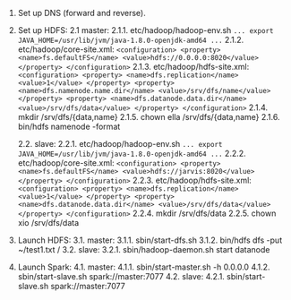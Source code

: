 1. Set up DNS (forward and reverse).
2. Set up HDFS:
	2.1 master:
		2.1.1. etc/hadoop/hadoop-env.sh
		`
		...
		export JAVA_HOME=/usr/lib/jvm/java-1.8.0-openjdk-amd64
		...
		`
		2.1.2. etc/hadoop/core-site.xml:
		`
		<configuration>
		    <property>
			<name>fs.defaultFS</name>
			<value>hdfs://0.0.0.0:8020</value>
		    </property>
		</configuration>
		`
		2.1.3. etc/hadoop/hdfs-site.xml:
		`
		<configuration>
		    <property>
			<name>dfs.replication</name>
			<value>1</value>
		    </property>
		    <property>
			<name>dfs.namenode.name.dir</name>
			<value>/srv/dfs/name</value>
		    </property>
		    <property>
			<name>dfs.datanode.data.dir</name>
			<value>/srv/dfs/data</value>
		    </property>
		</configuration>
		`
		2.1.4. mkdir /srv/dfs/{data,name}
		2.1.5. chown ella /srv/dfs/{data,name}
		2.1.6. bin/hdfs namenode -format

	2.2. slave:
		2.2.1. etc/hadoop/hadoop-env.sh
		`
		...
		export JAVA_HOME=/usr/lib/jvm/java-1.8.0-openjdk-amd64
		...
		`
		2.2.2. etc/hadoop/core-site.xml:
		`
		<configuration>
		    <property>
			<name>fs.defaultFS</name>
			<value>hdfs://jarvis:8020</value>
		    </property>
		</configuration>
		`
		2.2.3. etc/hadoop/hdfs-site.xml:
		`
		<configuration>
		    <property>
			<name>dfs.replication</name>
			<value>1</value>
		    </property>
		    <property>
			<name>dfs.datanode.data.dir</name>
			<value>/srv/dfs/data</value>
		    </property>
		</configuration>
		`
		2.2.4. mkdir /srv/dfs/data
		2.2.5. chown xio /srv/dfs/data
3. Launch HDFS: 
	3.1. master: 
		3.1.1. sbin/start-dfs.sh
		3.1.2. bin/hdfs dfs -put ~/test1.txt /
   	3.2. slave: 
   		3.2.1. sbin/hadoop-daemon.sh start datanode		
4. Launch Spark:
	4.1. master:
		4.1.1. sbin/start-master.sh -h 0.0.0.0
		4.1.2. sbin/start-slave.sh spark://master:7077
	4.2. slave:
		4.2.1. sbin/start-slave.sh spark://master:7077